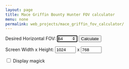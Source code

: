 ```yaml
---
layout: page
title: Mace Griffin Bounty Hunter FOV calculator
menu: none
permalink: web_projects/mace_griffin_fov_calculator/
---
```

<p>Desired Horizontal FOV: <input type="number" id="desiredFOV" min="10" max="351" value="64" autofocus /> <button onclick="calculateFOV()">Calculate</button></p>
<p>Screen Width x Height: <input type="number" id="screenX" value="1024" style="width: 65px"/> x <input type="number" id="screenY" value="768" style="width: 65px"/></p>
<p><input type="checkbox" id="migick_tick" onclick="calculateFOV()"> Display magick</p>

<p id="results"></p>

<p id="log"></p>

<script>
function calculateFOV() {
	var f_desiredFOV = parseFloat(document.getElementById("desiredFOV").value);
	var f_ScreenWidth = parseFloat(document.getElementById("screenX").value);
	var f_ScreenHeight = parseFloat(document.getElementById("screenY").value);
	
	//Horizontal FOV in Radian
	var f_FovXInitial =  f_desiredFOV * Math.PI / 180;
	
	//Calculate vertical FOV and then calculate horizontal FOV, extending it from 4:3 (hor+ FOV scaling)
	var f_FovRadY = 2 * Math.atan(Math.tan(f_FovXInitial / 2) * (3.0 / 4.0));
	var f_aspectRatio = f_ScreenWidth / f_ScreenHeight;
	var f_FovRadX = 2 * Math.atan(Math.tan(f_FovRadY / 2) * f_aspectRatio);
	
	//Calculate values used in View Matrix (yes it could be done in previous step, but it's easier to debug like this)
	var f_ViewMatrixFovX = Math.tan(f_FovRadX / 2);
	var f_ViewMatrixFovY = Math.tan(f_FovRadY / 2);
	
	//I still have no idea what these values are, that's how they are converted by the game
	var f_ConfFovX = f_ScreenWidth / (f_ViewMatrixFovX * 2);
	var f_ConfFovY = f_ScreenHeight / (f_ViewMatrixFovY * 2);
	
	//Calculate config FOV
	var f_ResFovX = f_ConfFovX / ( (f_ScreenWidth-0.1)*0.0015625);
	var f_ResFovY = f_ConfFovY / ( (f_ScreenHeight-0.1)*0.0020833334);


    document.getElementById("results").innerHTML = "<b>Your FOV config values are:</b><br/><pre>FOV_X = " + Math.round(f_ResFovX) + "<br/>FOV_Y = " + Math.round(f_ResFovY) + "</pre>";
	
	var tick = document.getElementById("migick_tick").checked;
	if(!tick)
	{
		document.getElementById("log").innerHTML = "";
	}
	else
	{
		document.getElementById("log").innerHTML = "<b>Intermediate values:</b> " +
			"<pre>Width x Height = " +  f_ScreenWidth + " x " + f_ScreenHeight + 
			"<br>Aspect: " + f_aspectRatio +
			"<br><br>f_FovRadX = " + f_FovRadX +
			"<br>f_FovRadY = " + f_FovRadY +
			"<br><br>f_ViewMatrixFovX = " + f_ViewMatrixFovX +
			"<br>f_ViewMatrixFovY = " + f_ViewMatrixFovY +
			"<br><br>f_ConfFovX = " + f_ConfFovX +
			"<br>f_ConfFovY = " + f_ConfFovY +
			"<br><br>f_ResFovX = " + f_ResFovX +
			"<br>f_ResFovY = " + f_ResFovY +
			"</pre>" +
			"<b>Code:</b> <pre>" +
			"var f_desiredFOV = parseFloat(document.getElementById(\"desiredFOV\").value);" +
			"<br>var f_ScreenWidth = parseFloat(document.getElementById(\"screenX\").value);" +
			"<br>var f_ScreenHeight = parseFloat(document.getElementById(\"screenY\").value);" +
			"<br><br>//Horizontal FOV in Radian" +
			"<br>var f_FovXInitial =  f_desiredFOV * Math.PI / 180;" +
			"<br>" +
			"<br>//Calculate vertical FOV and then calculate horizontal FOV, extending it from 4:3 (hor+ FOV scaling);" +
			"<br>var f_FovRadY = 2 * Math.atan(Math.tan(f_FovXInitial / 2) * (3.0 / 4.0));" +
			"<br>var f_aspectRatio = f_ScreenWidth / f_ScreenHeight;" +
			"<br>var f_FovRadX = 2 * Math.atan(Math.tan(f_FovRadY / 2) * f_aspectRatio);" +
			"<br>" +
			"<br>//Calculate values used in View Matrix (yes it could be done in previous step, but it's easier to debug like this)" +
			"<br>var f_ViewMatrixFovX = Math.tan(f_FovRadX / 2);" +
			"<br>var f_ViewMatrixFovY = Math.tan(f_FovRadY / 2);" +
			"<br>" +
			"<br>//I still have no idea what these values are, that's how they are converted by the game" +
			"<br>var f_ConfFovX = f_ScreenWidth / (f_ViewMatrixFovX * 2);" +
			"<br>var f_ConfFovY = f_ScreenHeight / (f_ViewMatrixFovY * 2);" +
			"<br>" +
			"<br>//Calculate config FOV" +
			"<br>var f_ResFovX = f_ConfFovX / ( (f_ScreenWidth-0.1)*0.0015625);" +
			"<br>var f_ResFovY = f_ConfFovY / ( (f_ScreenHeight-0.1)*0.0020833334);</pre>";
	}

}

calculateFOV();
</script>
